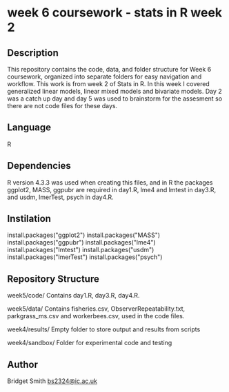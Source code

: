 # week 6 coursework - stats in R week 2

## Description 
This repository contains the code, data, and folder structure for Week 6 coursework, organized into separate folders for easy navigation and workflow. This work is from week 2 of Stats in R.
In this week I covered generalized linear models, linear mixed models and bivariate models.
Day 2 was a catch up day and day 5 was used to brainstorm for the assesment so there are not code files for these days.

## Language
R

## Dependencies
R version 4.3.3 was used when creating this files, and in R the packages ggplot2, MASS, ggpubr are required in day1.R, lme4 and lmtest in day3.R, and usdm, lmerTest, psych in day4.R.

## Instilation
install.packages("ggplot2")
install.packages("MASS")
install.packages("ggpubr")
install.packages("lme4")
install.packages("lmtest")
install.packages("usdm")
install.packages("lmerTest")
install.packages("psych")

## Repository Structure
week5/code/
Contains day1.R, day3.R, day4.R.

week5/data/ 
Contains fisheries.csv, ObserverRepeatability.txt, parkgrass_ms.csv and workerbees.csv, used in the code files.

week4/results/ 
Empty folder to store output and results from scripts 

week4/sandbox/ 
Folder for experimental code and testing

## Author
Bridget Smith
bs2324@ic.ac.uk